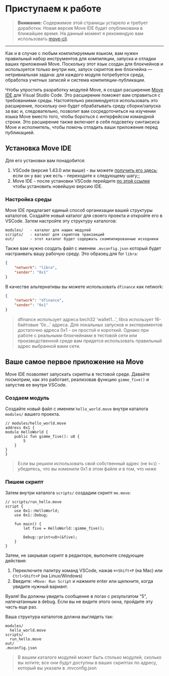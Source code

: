 # Приступаем к работе

> **Внимание:** Содержимое этой страницы устарело и требует доработки. Новая версия Move IDE будет опубликована в ближайшее время. На данный момент я рекомендую вам использовать [move-cli](https://github.com/diem/move/tree/main/language/tools/move-cli).

---

Как и в случае с любым компилируемым языком, вам нужен правильный набор инструментов для компиляции, запуска и отладки ваших приложений Move. Поскольку этот язык создан для блокчейнов и используется только внутри них, запуск скриптов вне блокчейна — нетривиальная задача: для каждого модуля потребуется среда, обработка учетных записей и система компиляции-публикации.

Чтобы упростить разработку модулей Move, я создал расширение [Move IDE](https://github.com/damirka/vscode-move-ide) для Visual Studio Code. Это расширение поможет вам справиться с требованиями среды. Настоятельно рекомендуется использовать это расширение, поскольку оно будет обрабатывать среду сборки/запуска за вас и, следовательно, позволит вам сосредоточиться на изучении языка Move вместо того, чтобы бороться с интерфейсом командной строки. Это расширение также включает в себя подсветку синтаксиса Move и исполнитель, чтобы помочь отладить ваши приложения перед публикацией.

## Установка Move IDE

Для его установки вам понадобится:

1. VSCode (версия 1.43.0 или выше) - вы можете [получить его здесь](https://code.visualstudio.com/download); если он у вас уже есть - переходите к следующему шагу;;
2. Move IDE - после установки VSCode перейдите [по этой ссылке](https://marketplace.visualstudio.com/items?itemName=damirka.move-ide) чтобы установить новейшую версию IDE.

### Настройка среды

Move IDE предлагает единый способ организации вашей структуры каталогов. Создайте новый каталог для своего проекта и откройте его в VSCode. Затем настройте эту структуру каталогов:

```
modules/   - каталог для наших модулей
scripts/   - каталог для скриптов транзакций
out/       - этот каталог будет содержать скомпилированные исходники
```

Также вам нужно создать файл с именем `.mvconfig.json` который будет настраивать вашу рабочую среду. Это образец для for `libra`:

```json
{
    "network": "libra",
    "sender": "0x1"
}
```

В качестве альтернативы вы можете использовать `dfinance` как network:

```json
{
    "network": "dfinance",
    "sender": "0x1"
}
```

> dfinance использует адреса bech32 'wallet1...', libra использует 16-байтовые '0x...' адреса. Для локальных запусков и экспериментов достаточно адреса 0x1 - он простой и короткий. Однако при работе с реальными блокчейнами в тестовой сети или производственной среде вам придется использовать правильный адрес выбранной вами сети.

## Ваше самое первое приложение на Move

Move IDE позволяет запускать скрипты в тестовой среде. Давайте посмотрим, как это работает, реализовав функцию `gimme_five()` и запустив ее внутри VSCode.

### Создаем модуль

Создайте новый файл с именем `hello_world.move` внутри каталога `modules/` вашего проекта.
```Move
// modules/hello_world.move
address 0x1 {
module HelloWorld {
    public fun gimme_five(): u8 {
        5
    }
}
}
```

> Если вы решили использовать свой собственный адрес (не `0x1`) - убедитесь, что вы изменили 0x1 в этом файле и в том, что ниже

### Пишем скрипт

Затем внутри каталога `scripts/` создадим скрипт `me.move`:
```Move
// scripts/run_hello.move
script {
    use 0x1::HelloWorld;
    use 0x1::Debug;

    fun main() {
        let five = HelloWorld::gimme_five();

        Debug::print<u8>(&five);
    }
}
```

Затем, не закрывая скрипт в редакторе, выполните следующие действия:
1. Переключите палитру команд VSCode, нажав `⌘+Shift+P` (на Mac) или `Ctrl+Shift+P` (на Linux/Windows)
2. Введите: `>Move: Run Script` и нажмите enter или щелкните, когда увидите нужный вариант.

Вуаля! Вы должны увидеть сообщение в логах с результатом "5", напечатанным в debug. Если вы не видите этого окна, пройдите эту часть еще раз.

Ваша структура каталогов должна выглядеть так:
```
modules/
  hello_world.move
scripts/
  run_hello.move
out/
.mvconfig.json
```

> В вашем каталоге модулей может быть столько модулей, сколько вы хотите; все они будут доступны в ваших скриптах по адресу, который вы указали в .mvconfig.json
